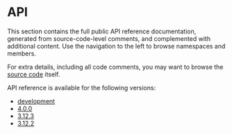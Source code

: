# API

This section contains the full public API reference documentation, generated from source-code-level comments, and complemented with additional content. Use the navigation to the left to browse namespaces and members.

For extra details, including all code comments, you may want to browse the [source code](https://github.com/hazelcast/hazelcast-csharp-client) itself.

API reference is available for the following versions:

* [development](dev/api/index.md)
* [4.0.0](4.0.0/api/index.html)
* [3.12.3](3.12.3/index.html)
* [3.12.2](3.12.2/index.html)